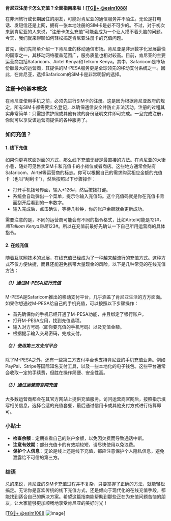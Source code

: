 **肯尼亚注册卡怎么充值？全面指南来啦！[[TG💪+ @esim1088](https://t.me/s/esim1088)]**

在非洲旅行或长期居住的朋友，可能对肯尼亚的通信服务并不陌生。无论是打电话、发短信还是上网，拥有一张本地注册的SIM卡是必不可少的。不过，对于初次来到肯尼亚的人来说，“注册卡怎么充值”可能会成为一个让人摸不着头脑的问题。今天，我们就来聊聊如何轻松搞定肯尼亚注册卡的充值问题。

首先，我们先简单介绍一下肯尼亚的移动通信市场。肯尼亚是非洲数字化发展最快的国家之一，其移动网络覆盖范围广，服务质量也相对较高。目前，肯尼亚的主要运营商包括Safaricom、Airtel Kenya和Telkom Kenya。其中，Safaricom是市场份额最大的运营商，其提供的M-PESA服务更是全球领先的移动支付系统之一。因此，在肯尼亚，选择Safaricom的SIM卡是非常明智的选择。

### 注册卡的基本概念

在肯尼亚使用手机之前，必须先进行SIM卡的注册。这是因为根据肯尼亚政府的规定，所有SIM卡都需要实名登记，以确保通信安全并防止非法活动。注册的过程其实非常简单：只需提供护照或其他有效的身份证明文件即可完成。一旦完成注册，你就可以享受该运营商提供的各种服务了。

### 如何充值？

#### 1. 线下充值

如果你更喜欢面对面的方式，那么线下充值无疑是最直接的方法。在肯尼亚的大街小巷，随处可见售卖SIM卡和充值卡的小摊位或者商店。这些地方通常会贴有Safaricom、Airtel等运营商的标志。你可以根据自己的需求购买相应金额的充值卡（也叫“刮刮卡”），然后按照以下步骤操作：

- 打开手机拨号界面，输入*126#，然后按拨打键。
- 系统会自动弹出一个菜单，提示你输入充值码。这个充值码就是你在充值卡背面刮开后看到的一串数字。
- 输入完成后，点击确认，等待几秒钟，你的账户余额就会更新成功。

需要注意的是，不同的运营商可能会有不同的指令格式，比如Airtel可能是*121#，而Telkom Kenya则是*123#。所以在充值前最好先确认一下自己所用运营商的具体指令。

#### 2. 在线充值

随着互联网技术的发展，在线充值已经成为了一种越来越流行的充值方式。这种方式不仅方便快捷，而且还能避免携带大量现金的风险。以下是几种常见的在线充值方法：

##### （1）通过M-PESA进行充值

M-PESA是Safaricom推出的移动支付平台，几乎涵盖了肯尼亚生活的方方面面。如果你想通过M-PESA给自己的手机充值，可以按照以下步骤操作：

- 首先确保你的手机已经开通了M-PESA功能，并且绑定了银行账户。
- 打开M-PESA应用，找到充值选项。
- 输入对方号码（即你要充值的手机号码）以及充值金额。
- 根据提示输入交易密码，完成支付。

##### （2）使用第三方支付平台

除了M-PESA之外，还有一些第三方支付平台也支持肯尼亚的手机充值业务。例如PayPal、Stripe等国际知名支付工具，以及一些本地化的电子钱包。这些平台通常会收取一定的手续费，但胜在操作简便、安全性高。

##### （3）通过运营商官网充值

大多数运营商都会在其官方网站上提供充值服务。访问运营商官网后，按照指示填写相关信息，选择合适的充值套餐，最后通过信用卡或其他支付方式进行结算即可。

### 小贴士

- **检查余额**：定期查看自己的账户余额，以免因欠费而导致通话中断。
- **注意有效期**：部分充值卡的有效期较短，请尽快使用以免浪费。
- **保护个人信息**：无论是线上还是线下充值，都应注意保护个人隐私信息，避免泄露给不可信的第三方。

### 结语

总的来说，肯尼亚的SIM卡充值过程并不复杂，只要掌握了正确的方法，就能轻松搞定。无论你是喜欢传统的线下充值方式，还是倾向于现代化的在线充值手段，都能找到适合自己的解决方案。希望这篇指南能帮助到那些正在为充值问题苦恼的朋友，让大家能够更加顺畅地享受肯尼亚的美好时光！

[[TG💪+ @esim1088](https://t.me/s/esim1088) ![Image](https://i.postimg.cc/4NQfJmqS/Snipaste-2025-05-13-00-14-12.png)]